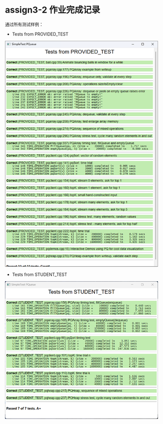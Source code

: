 # assign3-2 作业完成记录

通过所有测试样例：

* Tests from PROVIDED_TEST

![1667967159590](image/README/1667967159590.png)

* Tests from STUDENT_TEST

![1667967196017](image/README/1667967196017.png)
